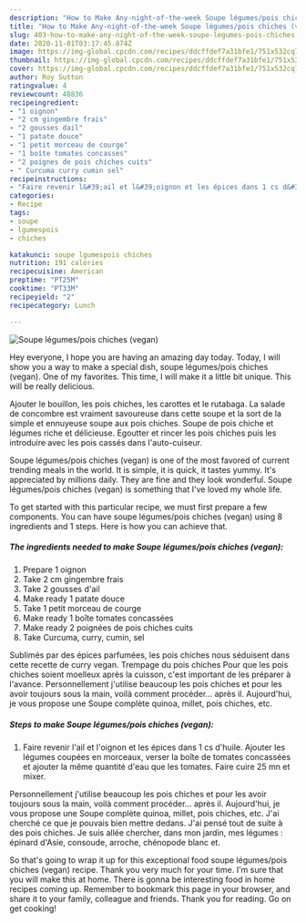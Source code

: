```yaml
---
description: "How to Make Any-night-of-the-week Soupe légumes/pois chiches (vegan)"
title: "How to Make Any-night-of-the-week Soupe légumes/pois chiches (vegan)"
slug: 403-how-to-make-any-night-of-the-week-soupe-legumes-pois-chiches-vegan
date: 2020-11-01T03:17:45.874Z
image: https://img-global.cpcdn.com/recipes/ddcffdef7a31bfe1/751x532cq70/soupe-legumespois-chiches-vegan-photo-principale-de-la-recette.jpg
thumbnail: https://img-global.cpcdn.com/recipes/ddcffdef7a31bfe1/751x532cq70/soupe-legumespois-chiches-vegan-photo-principale-de-la-recette.jpg
cover: https://img-global.cpcdn.com/recipes/ddcffdef7a31bfe1/751x532cq70/soupe-legumespois-chiches-vegan-photo-principale-de-la-recette.jpg
author: Roy Sutton
ratingvalue: 4
reviewcount: 48836
recipeingredient:
- "1 oignon"
- "2 cm gingembre frais"
- "2 gousses dail"
- "1 patate douce"
- "1 petit morceau de courge"
- "1 boîte tomates concasses"
- "2 poignes de pois chiches cuits"
- " Curcuma curry cumin sel"
recipeinstructions:
- "Faire revenir l&#39;ail et l&#39;oignon et les épices dans 1 cs d&#39;huile. Ajouter les légumes coupées en morceaux, verser la boîte de tomates concassées et ajouter la même quantité d&#39;eau que les tomates. Faire cuire 25 mn et mixer."
categories:
- Recipe
tags:
- soupe
- lgumespois
- chiches

katakunci: soupe lgumespois chiches 
nutrition: 191 calories
recipecuisine: American
preptime: "PT25M"
cooktime: "PT33M"
recipeyield: "2"
recipecategory: Lunch

---
```



![Soupe légumes/pois chiches (vegan)](https://img-global.cpcdn.com/recipes/ddcffdef7a31bfe1/751x532cq70/soupe-legumespois-chiches-vegan-photo-principale-de-la-recette.jpg)

Hey everyone, I hope you are having an amazing day today. Today, I will show you a way to make a special dish, soupe légumes/pois chiches (vegan). One of my favorites. This time, I will make it a little bit unique. This will be really delicious.

Ajouter le bouillon, les pois chiches, les carottes et le rutabaga. La salade de concombre est vraiment savoureuse dans cette soupe et la sort de la simple et ennuyeuse soupe aux pois chiches. Soupe de pois chiche et légumes riche et délicieuse. Egoutter et rincer les pois chiches puis les introduire avec les pois cassés dans l&#39;auto-cuiseur.

Soupe légumes/pois chiches (vegan) is one of the most favored of current trending meals in the world. It is simple, it is quick, it tastes yummy. It's appreciated by millions daily. They are fine and they look wonderful. Soupe légumes/pois chiches (vegan) is something that I've loved my whole life.


To get started with this particular recipe, we must first prepare a few components. You can have soupe légumes/pois chiches (vegan) using 8 ingredients and 1 steps. Here is how you can achieve that.

<!--inarticleads1-->

##### The ingredients needed to make Soupe légumes/pois chiches (vegan):

1. Prepare 1 oignon
1. Take 2 cm gingembre frais
1. Take 2 gousses d&#39;ail
1. Make ready 1 patate douce
1. Take 1 petit morceau de courge
1. Make ready 1 boîte tomates concassées
1. Make ready 2 poignées de pois chiches cuits
1. Take  Curcuma, curry, cumin, sel


Sublimés par des épices parfumées, les pois chiches nous séduisent dans cette recette de curry vegan. Trempage du pois chiches Pour que les pois chiches soient moelleux après la cuisson, c&#39;est important de les préparer à l&#39;avance. Personnellement j&#39;utilise beaucoup les pois chiches et pour les avoir toujours sous la main, voilà comment procéder… après il. Aujourd&#39;hui, je vous propose une Soupe complète quinoa, millet, pois chiches, etc. 

<!--inarticleads2-->

##### Steps to make Soupe légumes/pois chiches (vegan):

1. Faire revenir l&#39;ail et l&#39;oignon et les épices dans 1 cs d&#39;huile. Ajouter les légumes coupées en morceaux, verser la boîte de tomates concassées et ajouter la même quantité d&#39;eau que les tomates. Faire cuire 25 mn et mixer.


Personnellement j&#39;utilise beaucoup les pois chiches et pour les avoir toujours sous la main, voilà comment procéder… après il. Aujourd&#39;hui, je vous propose une Soupe complète quinoa, millet, pois chiches, etc. J&#39;ai cherché ce que je pouvais bien mettre dedans. J&#39;ai pensé tout de suite à des pois chiches. Je suis allée chercher, dans mon jardin, mes légumes : épinard d&#39;Asie, consoude, arroche, chénopode blanc et. 

So that's going to wrap it up for this exceptional food soupe légumes/pois chiches (vegan) recipe. Thank you very much for your time. I'm sure that you will make this at home. There is gonna be interesting food in home recipes coming up. Remember to bookmark this page in your browser, and share it to your family, colleague and friends. Thank you for reading. Go on get cooking!

